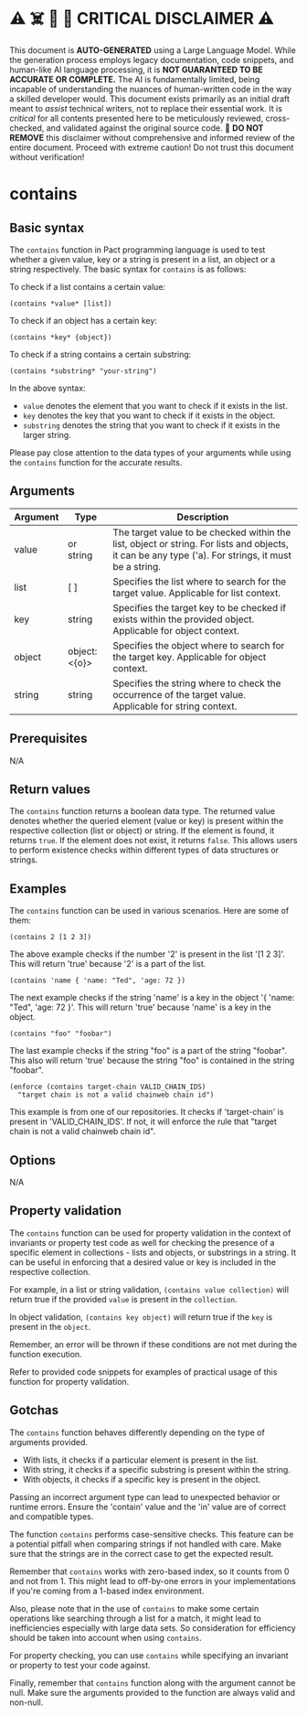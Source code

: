 
# ⚠️ ☠️ 🔮 🤖 CRITICAL DISCLAIMER ⚠️

 
This document is **AUTO-GENERATED** using a Large Language Model. While the generation process employs legacy documentation, code snippets, and human-like AI language processing, it is **NOT GUARANTEED TO BE ACCURATE OR COMPLETE.** The AI is fundamentally limited, being incapable of understanding the nuances of human-written code in the way a skilled developer would. This document exists primarily as an initial draft meant to *assist* technical writers, not to replace their essential work. It is *critical* for all contents presented here to be meticulously reviewed, cross-checked, and validated against the original source code. 🚫 **DO NOT REMOVE** this disclaimer without comprehensive and informed review of the entire document. Proceed with extreme caution! Do not trust this document without verification!

# contains

## Basic syntax

The `contains` function in Pact programming language is used to test whether a given value, key or a string is present in a list, an object or a string respectively. The basic syntax for `contains` is as follows:

To check if a list contains a certain value:

```pact
(contains *value* [list])
```

To check if an object has a certain key:

```pact
(contains *key* {object})
```

To check if a string contains a certain substring:

```pact
(contains *substring* "your-string")
```

In the above syntax:

- `value` denotes the element that you want to check if it exists in the list.
- `key` denotes the key that you want to check if it exists in the object.
- `substring` denotes the string that you want to check if it exists in the larger string.

Please pay close attention to the data types of your arguments while using the `contains` function for the accurate results.

## Arguments

| Argument | Type | Description |
| --- | --- | --- |
| value | <a> or string | The target value to be checked within the list, object or string. For lists and objects, it can be any type ('a). For strings, it must be a string.  |
| list | [ <a> ] | Specifies the list where to search for the target value. Applicable for list context.|
| key | string | Specifies the target key to be checked if exists within the provided object. Applicable for object context. |
| object | object: <{o}> | Specifies the object where to search for the target key. Applicable for object context. |
| string | string | Specifies the string where to check the occurrence of the target value. Applicable for string context. |

## Prerequisites

N/A

## Return values

The `contains` function returns a boolean data type. The returned value denotes whether the queried element (value or key) is present within the respective collection (list or object) or string. If the element is found, it returns `true`. If the element does not exist, it returns `false`. This allows users to perform existence checks within different types of data structures or strings.

## Examples

The `contains` function can be used in various scenarios. Here are some of them:

```pact
(contains 2 [1 2 3])
```
The above example checks if the number '2' is present in the list '[1 2 3]'. This will return 'true' because '2' is a part of the list.

```pact
(contains 'name { 'name: "Ted", 'age: 72 })
```
The next example checks if the string 'name' is a key in the object '{ 'name: "Ted", 'age: 72 }'. This will return 'true' because 'name' is a key in the object.

```pact
(contains "foo" "foobar")
```
The last example checks if the string "foo" is a part of the string "foobar". This also will return 'true' because the string "foo" is contained in the string "foobar".

```pact
(enforce (contains target-chain VALID_CHAIN_IDS)
  "target chain is not a valid chainweb chain id")
```
This example is from one of our repositories. It checks if 'target-chain' is present in 'VALID_CHAIN_IDS'. If not, it will enforce the rule that "target chain is not a valid chainweb chain id".

## Options

N/A

## Property validation

The `contains` function can be used for property validation in the context of invariants or property test code as well for checking the presence of a specific element in collections - lists and objects, or substrings in a string. It can be useful in enforcing that a desired value or key is included in the respective collection.

For example, in a list or string validation, `(contains value collection)` will return true if the provided `value` is present in the `collection`.

In object validation, `(contains key object)` will return true if the `key` is present in the `object`.

Remember, an error will be thrown if these conditions are not met during the function execution. 

Refer to provided code snippets for examples of practical usage of this function for property validation.

## Gotchas

The `contains` function behaves differently depending on the type of arguments provided. 

- With lists, it checks if a particular element is present in the list.
- With string, it checks if a specific substring is present within the string.
- With objects, it checks if a specific key is present in the object.

Passing an incorrect argument type can lead to unexpected behavior or runtime errors. Ensure the 'contain' value and the 'in' value are of correct and compatible types.

The function `contains` performs case-sensitive checks. This feature can be a potential pitfall when comparing strings if not handled with care. Make sure that the strings are in the correct case to get the expected result. 

Remember that `contains` works with zero-based index, so it counts from 0 and not from 1. This might lead to off-by-one errors in your implementations if you're coming from a 1-based index environment.

Also, please note that in the use of `contains` to make some certain operations like searching through a list for a match, it might lead to inefficiencies especially with large data sets. So consideration for efficiency should be taken into account when using `contains`.

For property checking, you can use `contains` while specifying an invariant or property to test your code against. 

Finally, remember that `contains` function along with the argument cannot be null. Make sure the arguments provided to the function are always valid and non-null.

